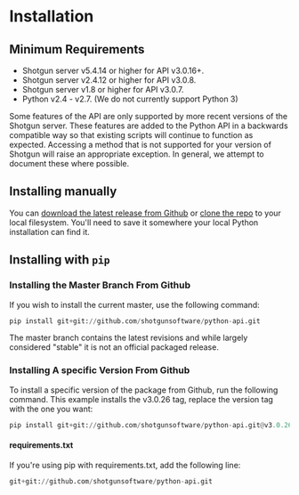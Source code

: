 # Installation

## Minimum Requirements

-   Shotgun server v5.4.14 or higher for API v3.0.16+.
-   Shotgun server v2.4.12 or higher for API v3.0.8.
-   Shotgun server v1.8 or higher for API v3.0.7.
-   Python v2.4 - v2.7. (We do not currently support Python 3)

<aside class="notice">
Some features of the API are only supported by more recent versions of the Shotgun server.  
These features are added to the Python API in a backwards compatible way so that existing scripts will continue to function as expected. Accessing a method that is not supported for your version of Shotgun will raise an appropriate exception. In general, we attempt to document these where possible.
</aside>

## Installing manually


You can [download the latest release from Github](https://github.com/shotgunsoftware/python-api/releases) or [clone the repo](https://github.com/shotgunsoftware/python-api) to your local filesystem. You'll need to save it somewhere your local Python installation can find it.

## Installing with `pip`


### Installing the Master Branch From Github

If you wish to install the current master, use the following command:

```python
pip install git+git://github.com/shotgunsoftware/python-api.git
```

<aside class="notice">
The master branch contains the latest revisions and while largely considered "stable" it  
is not an official packaged release.
</aside>

### Installing A specific Version From Github

To install a specific version of the package from Github, run the following command. This example installs the v3.0.26 tag, replace the version tag with the one you want:

```python
pip install git+git://github.com/shotgunsoftware/python-api.git@v3.0.26
```

#### requirements.txt

If you're using pip with requirements.txt, add the following line:

```python
git+git://github.com/shotgunsoftware/python-api.git
```
